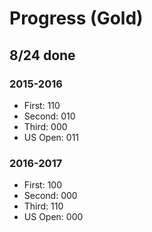# Progress (Gold)
## 8/24 done
### 2015-2016
* First: 110
* Second: 010
* Third: 000
* US Open: 011

### 2016-2017
* First: 100
* Second: 000
* Third: 110
* US Open: 000
